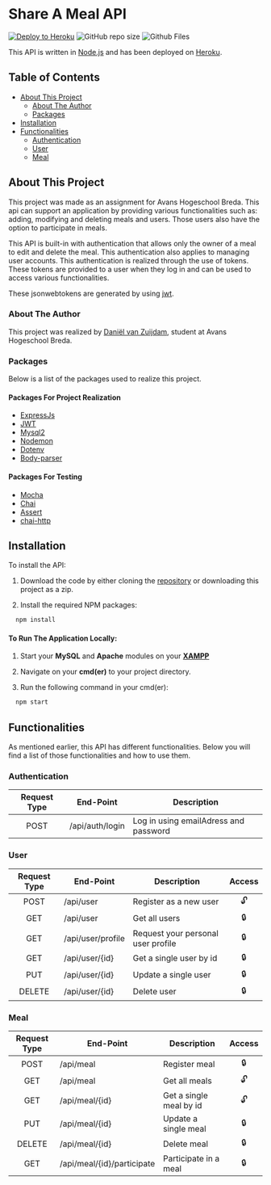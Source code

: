 # Share A Meal API

[![Deploy to Heroku](https://github.com/Zuijd/share-a-meal/actions/workflows/main.yml/badge.svg)](https://github.com/chevyriet/programmeren-4-shareameal/actions/workflows)
![GitHub repo size](https://img.shields.io/github/repo-size/Zuijd/share-a-meal?label=Total%20Size)
![Github Files](https://img.shields.io/badge/Files-21-blue)

This API is written in [Node.js](https://nodejs.org) and has been deployed on [Heroku](https://dashboard.heroku.com).

## Table of Contents

 - [About This Project](#about-this-project)
    - [About The Author](#about-the-author)
    - [Packages](#packages)
 - [Installation](#installation)
 - [Functionalities](#functionalities)
    - [Authentication](#authentication)
    - [User](#user)
    - [Meal](#meal)

## About This Project
This project was made as an assignment for Avans Hogeschool Breda. This api can support an application by providing various functionalities such as: adding, modifying and deleting meals and users. Those users also have the option to participate in meals. 

This API is built-in with authentication that allows only the owner of a meal to edit and delete the meal. This authentication also applies to managing user accounts. This authentication is realized through the use of tokens. These tokens are provided to a user when they log in and can be used to access various functionalities. 

These jsonwebtokens are generated by using [jwt](https://jwt.io).


### About The Author
This project was realized by [Daniël van Zuijdam](https://github.com/Zuijd), student at Avans Hogeschool Breda.

### Packages
Below is a list of the packages used to realize this project.

#### Packages For Project Realization
- [ExpressJs](https://expressjs.com/)
- [JWT](https://jwt.io)
- [Mysql2](https://www.npmjs.com/package/mysql2)
- [Nodemon](https://www.npmjs.com/package/nodemon)
- [Dotenv](https://www.npmjs.com/package/dotenv)
- [Body-parser](https://www.npmjs.com/package/body-parser)

#### Packages For Testing

- [Mocha](https://mochajs.org/)
- [Chai](https://www.chaijs.com/)
- [Assert](https://www.npmjs.com/package/assert)
- [chai-http](https://www.chaijs.com/plugins/chai-http/)

## Installation
To install the API: 

1. Download the code by either cloning the [repository](https://github.com/Zuijd/share-a-meal) or downloading this project as a zip.

2. Install the required NPM packages:
```bash
  npm install
```

#### To Run The Application Locally:

1. Start your **MySQL** and **Apache** modules on your [**XAMPP**](https://www.apachefriends.org/index.html)

2. Navigate on your **cmd(er)** to your project directory.

3. Run the following command in your cmd(er):

```bash
  npm start
```

## Functionalities
As mentioned earlier, this API has different functionalities. Below you will find a list of those functionalities and how to use them. 

### Authentication

|**Request Type**|**End-Point**|**Description**
|:-:|---|---|
|POST| /api/auth/login | Log in using emailAdress and password |

### User

|**Request Type**|**End-Point**|**Description**|**Access**|
|:-:|---|---|:-:|
|POST| /api/user | Register as a new user | :unlock: |
|GET| /api/user | Get all users | :lock: |
|GET| /api/user/profile | Request your personal user profile | :lock: |
|GET| /api/user/{id} | Get a single user by id | :lock: |
|PUT| /api/user/{id} | Update a single user | :lock: |
|DELETE| /api/user/{id} | Delete user | :lock: |

### Meal
|**Request Type**|**End-Point**|**Description**|**Access**|
|:-:|---|---|:-:|
|POST| /api/meal | Register meal | :lock: |
|GET| /api/meal | Get all meals | :unlock: |
|GET| /api/meal/{id} | Get a single meal by id | :unlock: |
|PUT| /api/meal/{id} | Update a single meal | :lock: |
|DELETE| /api/meal/{id} | Delete meal | :lock: |
|GET| /api/meal/{id}/participate | Participate in a meal | :lock: |

